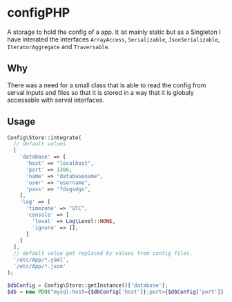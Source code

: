 # configPHP

A storage to hold the config of a app. It ist mainly static but as a Singleton I have interated the interfaces `ArrayAccess`, `Serializable`, `JsonSerializable`, `IteratorAggregate` and `Traversable`.

## Why

There was a need for a small class that is able to read the config from serval inputs and files so that it is stored in a way that it is globaly accessable with serval interfaces.


## Usage
```PHP
Config\Store::integrate(
  // default values
  [
    'database' => [
      'host' => "localhost",
      'port' => 3306,
      'name' => "databasename",
      'user' => "username",
      'pass' => "fdsgsdgs",
    ],
    'log' => [
      'timezone' => "UTC",
      'console' => [
        'level' => Log\Level::NONE,
        'ignore' => [],
      ]
    ]
  ],
  // default value get replaced by values from config files.
  '/etc/App/*.yaml',
  '/etc/App/*.json'
);

$dbConfig = Config\Store::getInstance()['database'];
$db = new PDO("mysql:host={$dbConfig['host']};port={$dbConfig['port']};dbname={$dbConfig['name']}", $dbConfig['user'], $dbConfig['pass']);
```
